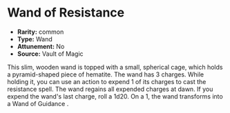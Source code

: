 
# Wand of Resistance

* **Rarity:** common
* **Type:** Wand
* **Attunement:** No
* **Source:** Vault of Magic


This slim, wooden wand is topped with a small, spherical cage, which holds a pyramid-shaped piece of hematite. The wand has 3 charges. While holding it, you can use an action to expend 1 of its charges to cast the resistance spell. The wand regains all expended charges at dawn. If you expend the wand's last charge, roll a 1d20. On a 1, the wand transforms into a Wand of Guidance .
